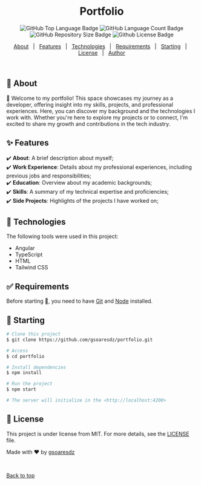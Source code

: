 &#xa0;

<h1 align="center">Portfolio</h1>

<p align="center">

<img alt="GitHub Top Language Badge" src="https://img.shields.io/github/languages/top/gsoaresdz/portfolio?&color=56BEB8"/>

<img alt="GitHub Language Count Badge" src="https://img.shields.io/github/languages/count/gsoaresdz/portfolio?&color=56BEB8"/>

<img alt="GitHub Repository Size Badge" src="https://img.shields.io/github/repo-size/gsoaresdz/portfolio?&color=56BEB8"/>

<img alt="Github License Badge" src="https://img.shields.io/github/license/gsoaresdz/portfolio?color=56BEB8">

</p>

<p align="center">
  <a href="#dart-about">About</a> &#xa0; | &#xa0; 
  <a href="#sparkles-features">Features</a> &#xa0; | &#xa0;
  <a href="#rocket-technologies">Technologies</a> &#xa0; | &#xa0;
  <a href="#white_check_mark-requirements">Requirements</a> &#xa0; | &#xa0;
  <a href="#checkered_flag-starting">Starting</a> &#xa0; | &#xa0;
  <a href="#memo-license">License</a> &#xa0; | &#xa0;
  <a href="https://github.com/wilsonsouto" target="_blank">Author</a>
</p>

<br>

## :dart: About

👋 Welcome to my portfolio! This space showcases my journey as a developer, offering insight into my skills, projects, and professional experiences. Here, you can discover my background and the technologies I work with. Whether you're here to explore my projects or to connect, I'm excited to share my growth and contributions in the tech industry.

## :sparkles: Features

:heavy_check_mark: **About**: A brief description about myself;\
:heavy_check_mark: **Work Experience**: Details about my professional experiences, including previous jobs and responsibilities;\
:heavy_check_mark: **Education**: Overview about my academic backgrounds;\
:heavy_check_mark: **Skills**: A summary of my technical expertise and proficiencies;\
:heavy_check_mark: **Side Projects**: Highlights of the projects I have worked on;

## :rocket: Technologies

The following tools were used in this project:

- Angular
- TypeScript
- HTML
- Tailwind CSS

## :white_check_mark: Requirements

Before starting :checkered_flag:, you need to have [Git](https://git-scm.com) and [Node](https://nodejs.org/en/) installed.

## :checkered_flag: Starting

```bash
# Clone this project
$ git clone https://github.com/gsoaresdz/portfolio.git

# Access
$ cd portfolio

# Install dependencies
$ npm install

# Run the project
$ npm start

# The server will initialize in the <http://localhost:4200>
```

## :memo: License

This project is under license from MIT. For more details, see the [LICENSE](LICENSE) file.

Made with :heart: by <a href="https://github.com/gsoaresdz" target="_blank">gsoaresdz</a>

&#xa0;

<a href="#top">Back to top</a>
